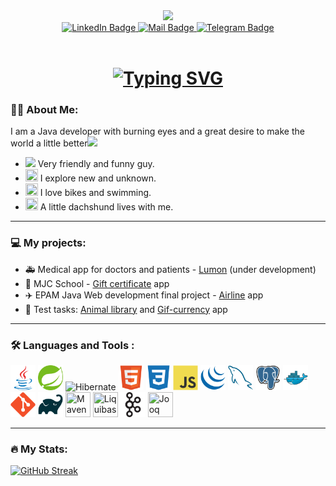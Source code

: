 <div id="header" align="center">
  <img src="https://c.tenor.com/vtfJA0bW2qoAAAAM/dachshund-dog.gif" width="150"/>
  <div id="badges">
    <a href="https://www.linkedin.com/in/uladzislau-piatnitsa">
      <img src="https://img.shields.io/badge/LinkedIn-blue?style=for-the-badge&logo=linkedin&logoColor=white" alt="LinkedIn Badge"/>
    </a>
    <a href="mailto:vlpiatnitsa@gmail.com">
      <img src="https://img.shields.io/badge/Gmail-D14836?style=for-the-badge&logo=gmail&logoColor=white" alt="Mail Badge"/>
    </a>
    <a href="https://t.me/vpiatnitsa">
      <img src="https://img.shields.io/badge/Telegram-2CA5E0?style=for-the-badge&logo=telegram&logoColor=white" alt="Telegram Badge"/>
    </a>
  </div>
  <img src="https://komarev.com/ghpvc/?username=lainng&style=flat-square&color=blue" alt=""/>
  <h1>
    <a href="https://git.io/typing-svg"><img src="https://readme-typing-svg.demolab.com?font=JetBrains+Mono&size=30&pause=1000&color=000000&center=true&vCenter=true&width=500&lines=Hey+there!+%F0%9F%91%8B" alt="Typing SVG" /></a>
  </h1>
</div>

### :man_technologist: About Me:

I am a Java developer with burning eyes and a great desire to make the world a little better<img src="https://c.tenor.com/GocCvG7hs78AAAAj/rocket-joypixels.gif" width="20px"/>

- <img src="https://c.tenor.com/8ptStKPz7OEAAAAi/swirling-happy-face.gif" width="20px"/> Very friendly and funny guy.
- <img src="https://c.tenor.com/Ot3hDzO75f4AAAAi/tegan-teganiversen.gif" width="20px" height="20px"/> I explore new and unknown.
- <img src="https://c.tenor.com/HU3l-lCtryIAAAAi/swimming-tokyo-olympics2021.gif" width="20px" height="20px"/> I love bikes and swimming.
- <img src="https://c.tenor.com/pcSeP8H7SNsAAAAi/raf-rafs.gif" width="20px" height="20px"/> A little dachshund lives with me.

---

### :computer: My projects:

- :ambulance: Medical app for doctors and patients - <a href="https://github.com/lainng/lumon">Lumon</a> (under development)
- :gift: MJC School - <a href="https://github.com/lainng/gift-certificate-security">Gift certificate</a> app
- :airplane: EPAM Java Web development final project - <a href="https://github.com/lainng/airline">Airline</a> app
- :green_book: Test tasks: <a href="https://github.com/lainng/animal-library">Animal library</a> and <a href="https://github.com/lainng/gif-currency">Gif-currency</a> app

---

### :hammer_and_wrench: Languages and Tools :

<div>
  <img src="https://github.com/devicons/devicon/blob/master/icons/java/java-original.svg" title="Java" alt="Java" width="40" height="40"/>
  <img src="https://github.com/devicons/devicon/blob/master/icons/spring/spring-original.svg" title="Spring" alt="Spring" width="40" height="40"/>
  <img src="https://cdn.icon-icons.com/icons2/2699/PNG/512/hibernate_logo_icon_171004.png" title="Hibernate" alt="Hibernate" width="40" height="40"/>
  <img src="https://github.com/devicons/devicon/blob/master/icons/html5/html5-original.svg" title="HTML5" alt="HTML" width="40" height="40"/>
  <img src="https://github.com/devicons/devicon/blob/master/icons/css3/css3-plain.svg"  title="CSS3" alt="CSS" width="40" height="40"/>
  <img src="https://github.com/devicons/devicon/blob/master/icons/javascript/javascript-original.svg" title="JavaScript" alt="JavaScript" width="40" height="40"/>
  <img src="https://github.com/devicons/devicon/blob/master/icons/jquery/jquery-original.svg" title="jQuery" **alt="jQuery" width="40" height="40"/>
  <img src="https://github.com/devicons/devicon/blob/master/icons/mysql/mysql-original.svg" title="MySQL"  alt="MySQL" width="40" height="40"/>
  <img src="https://github.com/devicons/devicon/blob/master/icons/postgresql/postgresql-original.svg" itle="PostgreSQL"  alt="PostgreSQL" width="40" height="40"/>
  <img src="https://github.com/devicons/devicon/blob/master/icons/docker/docker-original.svg" title="Docker" **alt="Docker" width="40" height="40"/>
  <img src="https://github.com/devicons/devicon/blob/master/icons/git/git-original.svg" title="Git" **alt="Git" width="40" height="40"/>
  <img src="https://github.com/devicons/devicon/blob/master/icons/gradle/gradle-plain.svg" title="Gradle" **alt="Gradle" width="40" height="40"/>
  <img src="https://cdn.icon-icons.com/icons2/2107/PNG/512/file_type_maven_icon_130397.png" title="Maven" **alt="Maven" width="40" height="40"/>
  <img src="https://www.liquibase.org/wp-content/themes/liquibase/assets/img/cta-icon.svg" title="Liquibase" **alt="Liquibase" width="40" height="40"/>
  <img src="https://github.com/devicons/devicon/blob/master/icons/apachekafka/apachekafka-original.svg" title="Apache Kafka" **alt="Apache Kafka" width="40" height="40"/>
   <img src="https://uws.ie/wp-content/uploads/jooq-logo-black.png" title="Jooq" **alt="Jooq" width="40" height="40"/>
</div>

---

### :fire: My Stats:

[![GitHub Streak](http://github-readme-streak-stats.herokuapp.com?user=lainng&theme=default)](https://git.io/streak-stats)
